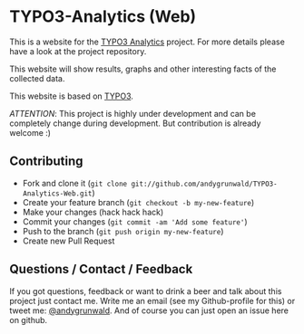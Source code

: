 # TYPO3-Analytics (Web)

This is a website for the [TYPO3 Analytics](https://github.com/andygrunwald/TYPO3-Analytics) project. For more details please have a look at the project repository.

This website will show results, graphs and other interesting facts of the collected data.

This website is based on [TYPO3](http://typo3.org/).

*ATTENTION*: This project is highly under development and can be completely change during development. But contribution is already welcome :)

## Contributing

* Fork and clone it (`git clone git://github.com/andygrunwald/TYPO3-Analytics-Web.git`)
* Create your feature branch (`git checkout -b my-new-feature`)
* Make your changes (hack hack hack)
* Commit your changes (`git commit -am 'Add some feature'`)
* Push to the branch (`git push origin my-new-feature`)
* Create new Pull Request

## Questions / Contact / Feedback

If you got questions, feedback or want to drink a beer and talk about this project just contact me.
Write me an email (see my Github-profile for this) or tweet me: [@andygrunwald](http://twitter.com/andygrunwald).
And of course you can just open an issue here on github.